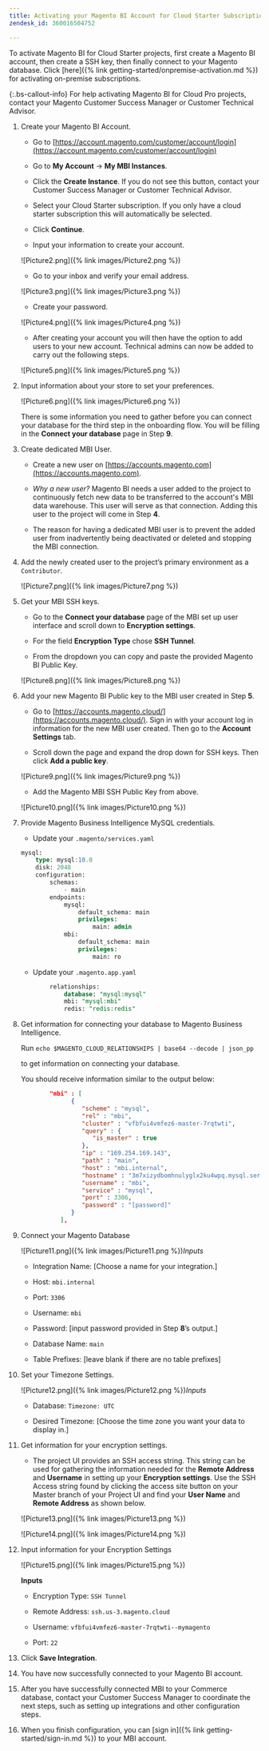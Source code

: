 ```yaml
---
title: Activating your Magento BI Account for Cloud Starter Subscriptions
zendesk_id: 360016504752

---
```


To activate Magento BI for Cloud Starter projects, first create a Magento BI account, then create a SSH key, then finally connect to your Magento database. Click [here]({% link getting-started/onpremise-activation.md %}) for activating on-premise subscriptions.

{:.bs-callout-info}
For help activating Magento BI for Cloud Pro projects, contact your Magento Customer Success Manager or Customer Technical Advisor.

1. Create your Magento BI Account.

    - Go to [https://account.magento.com/customer/account/login](https://account.magento.com/customer/account/login)

    - Go to **My Account** → **My MBI Instances**.

    - Click the **Create Instance**. If you do not see this button, contact your Customer Success Manager or Customer Technical Advisor.

    - Select your Cloud Starter subscription. If you only have a cloud starter subscription this will automatically be selected.

    - Click **Continue**.

    - Input your information to create your account.

     ![Picture2.png]({% link images/Picture2.png %})

    - Go to your inbox and verify your email address.

    ![Picture3.png]({% link images/Picture3.png %})

    - Create your password.

    ![Picture4.png]({% link images/Picture4.png %})

    - After creating your account you will then have the option to add users to your new account. Technical admins can now be added to carry out the following steps.

     ![Picture5.png]({% link images/Picture5.png %})

1. Input information about your store to set your preferences.

    ![Picture6.png]({% link images/Picture6.png %})

    There is some information you need to gather before you can connect your database for the third step in the onboarding flow. You will be filling in the **Connect your database** page in Step **9**.

1. Create dedicated MBI User.

    - Create a new user on [https://accounts.magento.com](https://accounts.magento.com).

    - _Why a new user?_ Magento BI needs a user added to the project to continuously fetch new data to be transferred to the account's MBI data warehouse. This user will serve as that connection. Adding this user to the project will come in Step **4**.

    - The reason for having a dedicated MBI user is to prevent the added user from inadvertently being deactivated or deleted and stopping the MBI connection.

1. Add the newly created user to the project’s primary environment as a `Contributor`.

    ![Picture7.png]({% link images/Picture7.png %})

1. Get your MBI SSH keys.

    - Go to the **Connect your database** page of the MBI set up user interface and scroll down to **Encryption settings**.

    - For the field **Encryption Type** chose **SSH Tunnel**.

    - From the dropdown you can copy and paste the provided Magento BI Public Key.

    ![Picture8.png]({% link images/Picture8.png %})

1. Add your new Magento BI Public key to the MBI user created in Step **5**.

    - Go to [https://accounts.magento.cloud/](https://accounts.magento.cloud/). Sign in with your account log in information for the new MBI user created. Then go to the **Account Settings** tab.

    - Scroll down the page and expand the drop down for SSH keys. Then click **Add a public key**.

    ![Picture9.png]({% link images/Picture9.png %})

    - Add the Magento MBI SSH Public Key from above.

    ![Picture10.png]({% link images/Picture10.png %})

1. Provide Magento Business Intelligence MySQL credentials.

    - Update your `.magento/services.yaml`

    ```sql
    mysql:
        type: mysql:10.0
        disk: 2048
        configuration:
            schemas:
                - main
            endpoints:
                mysql:
                    default_schema: main
                    privileges:
                        main: admin
                mbi:
                    default_schema: main
                    privileges:
                        main: ro
    ```

    - Update your `.magento.app.yaml`

    ```sql
            relationships:
                database: "mysql:mysql"
                mbi: "mysql:mbi"
                redis: "redis:redis"
    ```

1. Get information for connecting your database to Magento Business Intelligence.

    Run
    `echo $MAGENTO_CLOUD_RELATIONSHIPS | base64 --decode | json_pp`

    to get information on connecting your database.

    You should receive information similar to the output below:

    ```json
            "mbi" : [
                  {
                     "scheme" : "mysql",
                     "rel" : "mbi",
                     "cluster" : "vfbfui4vmfez6-master-7rqtwti",
                     "query" : {
                        "is_master" : true
                     },
                     "ip" : "169.254.169.143",
                     "path" : "main",
                     "host" : "mbi.internal",
                     "hostname" : "3m7xizydbomhnulyglx2ku4wpq.mysql.service._.magentosite.cloud",
                     "username" : "mbi",
                     "service" : "mysql",
                     "port" : 3306,
                     "password" : "[password]"
                  }
               ],
    ```

1. Connect your Magento Database

   ![Picture11.png]({% link images/Picture11.png %})*Inputs*

    - Integration Name: [Choose a name for your integration.]

    - Host: `mbi.internal`

    - Port: `3306`

    - Username: `mbi`

    - Password: [input password provided in Step **8**’s output.]

    - Database Name: `main`

    - Table Prefixes: [leave blank if there are no table prefixes]

1. Set your Timezone Settings.

    ![Picture12.png]({% link images/Picture12.png %})*Inputs*

     - Database: `Timezone: UTC`

     - Desired Timezone: [Choose the time zone you want your data to display in.]

1. Get information for your encryption settings.

    - The project UI provides an SSH access string. This string can be used for gathering the information needed for the **Remote Address** and **Username** in setting up your **Encryption settings**.  Use the SSH Access string found by clicking the access site button on your Master branch of your Project UI and find your **User Name** and **Remote Address** as shown below.

    ![Picture13.png]({% link images/Picture13.png %})

    ![Picture14.png]({% link images/Picture14.png %})

1. Input information for your Encryption Settings

    ![Picture15.png]({% link images/Picture15.png %})

    **Inputs**

     - Encryption Type: `SSH Tunnel`

     - Remote Address: `ssh.us-3.magento.cloud`

     - Username: `vfbfui4vmfez6-master-7rqtwti--mymagento`

     - Port: `22`

1. Click **Save Integration**.

1. You have now successfully connected to your Magento BI account.

1. After you have successfully connected MBI to your Commerce database, contact your Customer Success Manager to coordinate the next steps, such as setting up integrations and other configuration steps.

1. When you finish configuration, you can [sign in]({% link getting-started/sign-in.md %}) to your MBI account.
